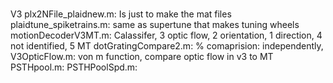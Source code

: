 # 
V3 plx2NFile_plaidnew.m: Is just to make the mat files 
plaidtune_spiketrains.m: same as supertune that makes tuning wheels
motionDecoderV3MT.m: Calassifer, 3 optic flow, 2 orientation, 1 direction, 4 not identified, 5 MT
dotGratingCompare2.m:  % comaprision: independently, 
V3OpticFlow.m: von m function, compare optic flow in v3 to MT
PSTHpool.m:
PSTHPoolSpd.m: 

